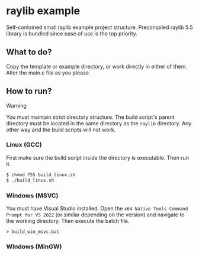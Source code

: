 # raylib example

Self-contained small raylib example project structure. Precompiled raylib 5.5 library is bundled since ease of use is the top priority.

## What to do?

Copy the template or example directory, or work directly in either of them. Alter the main.c file as you please.

## How to run?

> [!WARNING]
> You must maintain strict directory structure. The build script's parent directory must be located in the same directory as the `raylib` directory. Any other way and the build scripts will not work.

### Linux (GCC)

First make sure the build script inside the directory is executable. Then run it.

```bash
$ chmod 755 build_linux.sh
$ ./build_linux.sh
```

### Windows (MSVC)

You must have Visual Studio installed. Open the `x64 Native Tools Command Prompt for VS 2022` (or similar depending on the version) and navigate to the working directory. Then execute the batch file.

```
> build_win_msvc.bat
```

### Windows (MinGW)

Good old MinGW seems to have some problems compiling the program. Just install MSVC or switch to Linux for now :-D.